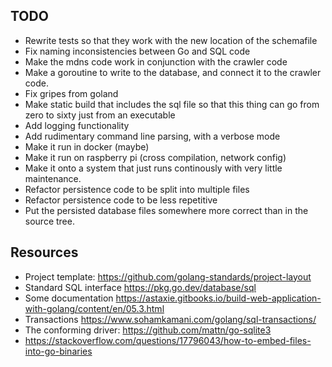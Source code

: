 
## TODO

* Rewrite tests so that they work with the new location of the schemafile
* Fix naming inconsistencies between Go and SQL code
* Make the mdns code work in conjunction with the crawler code
* Make a goroutine to write to the database, and connect it to the crawler code.
* Fix gripes from goland
* Make static build that includes the sql file so that this thing
  can go from zero to sixty just from an executable
* Add logging functionality
* Add rudimentary command line parsing, with a verbose mode
* Make it run in docker (maybe)
* Make it run on raspberry pi (cross compilation, network config)
* Make it onto a system that just runs continously with very little maintenance.
* Refactor persistence code to be split into multiple files
* Refactor persistence code to be less repetitive
* Put the persisted database files somewhere more correct than in the source tree.

## Resources

* Project template: https://github.com/golang-standards/project-layout
* Standard SQL interface https://pkg.go.dev/database/sql
* Some documentation https://astaxie.gitbooks.io/build-web-application-with-golang/content/en/05.3.html
* Transactions https://www.sohamkamani.com/golang/sql-transactions/
* The conforming driver: https://github.com/mattn/go-sqlite3
* https://stackoverflow.com/questions/17796043/how-to-embed-files-into-go-binaries
